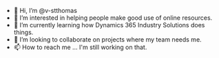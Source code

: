 - 👋 Hi, I’m @v-stthomas
- 👀 I’m interested in helping people make good use of online resources.
- 🌱 I’m currently learning how Dynamics 365 Industry Solutions does things.
- 💞️ I’m looking to collaborate on projects where my team needs me.
- 📫 How to reach me ... I'm still working on that.

<!---
v-stthomas/v-stthomas is a ✨ special ✨ repository because its `README.md` (this file) appears on your GitHub profile.
You can click the Preview link to take a look at your changes.
--->
